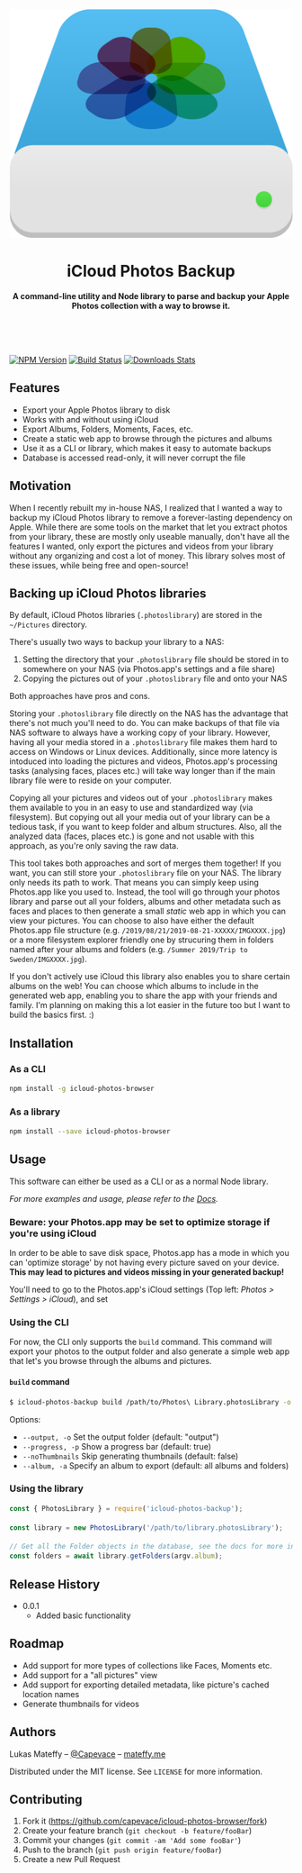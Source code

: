 <div align="center">
	<a href="https://mateffy.me/icloud-photos-backup">
		<img src="icloud.png">
	</a>
	<h1>iCloud Photos Backup</h1>
	<p>
		<b>A command-line utility and Node library to parse and backup your Apple Photos collection with a way to browse it.</b>
	</p>
	<br>
	<br>
	<br>
</div>

[![NPM Version][npm-image]][npm-url]
[![Build Status][travis-image]][travis-url]
[![Downloads Stats][npm-downloads]][npm-url]

## Features
-   Export your Apple Photos library to disk
-	Works with and without using iCloud
-   Export Albums, Folders, Moments, Faces, etc.
-   Create a static web app to browse through the pictures and albums
-   Use it as a CLI or library, which makes it easy to automate backups
-   Database is accessed read-only, it will never corrupt the file

## Motivation
When I recently rebuilt my in-house NAS, I realized that I wanted a way to backup my iCloud Photos library to remove a forever-lasting dependency on Apple. While there are some tools on the market that let you extract photos from your library, these are mostly only useable manually, don't have all the features I wanted, only export the pictures and videos from your library without any organizing and cost a lot of money. This library solves most of these issues, while being free and open-source!

## Backing up iCloud Photos libraries
By default, iCloud Photos libraries (`.photoslibrary`) are stored in the `~/Pictures` directory.

There's usually two ways to backup your library to a NAS:
1. Setting the directory that your `.photoslibrary` file should be stored in to somewhere on your NAS (via Photos.app's settings and a file share)
2. Copying the pictures out of your `.photoslibrary` file and onto your NAS

Both approaches have pros and cons.

Storing your `.photoslibrary` file directly on the NAS has the advantage that there's not much you'll need to do. You can make backups of that file via NAS software to always have a working copy of your library. However, having all your media stored in a `.photoslibrary` file makes them hard to access on Windows or Linux devices. Additionally, since more latency is intoduced into loading the pictures and videos, Photos.app's processing tasks (analysing faces, places etc.) will take way longer than if the main library file were to reside on your computer.

Copying all your pictures and videos out of your `.photoslibrary` makes them available to you in an easy to use and standardized way (via filesystem). But copying out all your media out of your library can be a tedious task, if you want to keep folder and album structures. Also, all the analyzed data (faces, places etc.) is gone and not usable with this approach, as you're only saving the raw data.

This tool takes both approaches and sort of merges them together! If you want, you can still store your `.photoslibrary` file on your NAS. The library only needs its path to work. That means you can simply keep using Photos.app like you used to.
Instead, the tool will go through your photos library and parse out all your folders, albums and other metadata such as faces and places to then generate a small _static_ web app in which you can view your pictures. You can choose to also have either the default Photos.app file structure (e.g. `/2019/08/21/2019-08-21-XXXXX/IMGXXXX.jpg`) or a more filesystem explorer friendly one by strucuring them in folders named after your albums and folders (e.g. `/Summer 2019/Trip to Sweden/IMGXXXX.jpg`).

If you don't actively use iCloud this library also enables you to share certain albums on the web! You can choose which albums to include in the generated web app, enabling you to share the app with your friends and family. I'm planning on making this a lot easier in the future too but I want to build the basics first. :)

## Installation

### As a CLI

```sh
npm install -g icloud-photos-browser
```

### As a library

```sh
npm install --save icloud-photos-browser
```

## Usage

This software can either be used as a CLI or as a normal Node library.

_For more examples and usage, please refer to the [Docs][docs]._

### Beware: your Photos.app may be set to optimize storage if you're using iCloud
In order to be able to save disk space, Photos.app has a mode in which you can 'optimize storage' by not having every picture saved on
your device. __This may lead to pictures and videos missing in your generated backup!__

You'll need to go to the Photos.app's iCloud settings (Top left: _Photos > Settings > iCloud_), and set

### Using the CLI

For now, the CLI only supports the `build` command. This command will export your photos to the output folder and also generate a simple web app that let's you browse through the albums and pictures.

#### `build` command

```sh
$ icloud-photos-backup build /path/to/Photos\ Library.photosLibrary -o /path/to/output
```

Options:
-	`--output, -o` Set the output folder (default: "output")
-	`--progress, -p` Show a progress bar (default: true)
-	`--noThumbnails` Skip generating thumbnails (default: false)
-	`--album, -a` Specify an album to export (default: all albums and folders)

### Using the library

```js
const { PhotosLibrary } = require('icloud-photos-backup');

const library = new PhotosLibrary('/path/to/library.photosLibrary');

// Get all the Folder objects in the database, see the docs for more information on how to use them
const folders = await library.getFolders(argv.album);
```

## Release History

-   0.0.1
    -   Added basic functionality

## Roadmap

-   Add support for more types of collections like Faces, Moments etc.
- 	Add support for a "all pictures" view
-	Add support for exporting detailed metadata, like picture's cached location names
- 	Generate thumbnails for videos

## Authors

Lukas Mateffy – [@Capevace](https://twitter.com/capevace) – [mateffy.me](https://mateffy.me)

Distributed under the MIT license. See `LICENSE` for more information.

## Contributing

1. Fork it (<https://github.com/capevace/icloud-photos-browser/fork>)
2. Create your feature branch (`git checkout -b feature/fooBar`)
3. Commit your changes (`git commit -am 'Add some fooBar'`)
4. Push to the branch (`git push origin feature/fooBar`)
5. Create a new Pull Request

[npm-image]: https://img.shields.io/npm/v/icloud-photos-browser.svg?style=flat-square
[npm-url]: https://npmjs.org/package/icloud-photos-browser
[npm-downloads]: https://img.shields.io/npm/dm/icloud-photos-browser.svg?style=flat-square
[travis-image]: https://img.shields.io/travis/dbader/node-datadog-metrics/master.svg?style=flat-square
[travis-url]: https://travis-ci.org/dbader/node-datadog-metrics
[docs]: https://capevace.github.io/icloud-photos-backup
